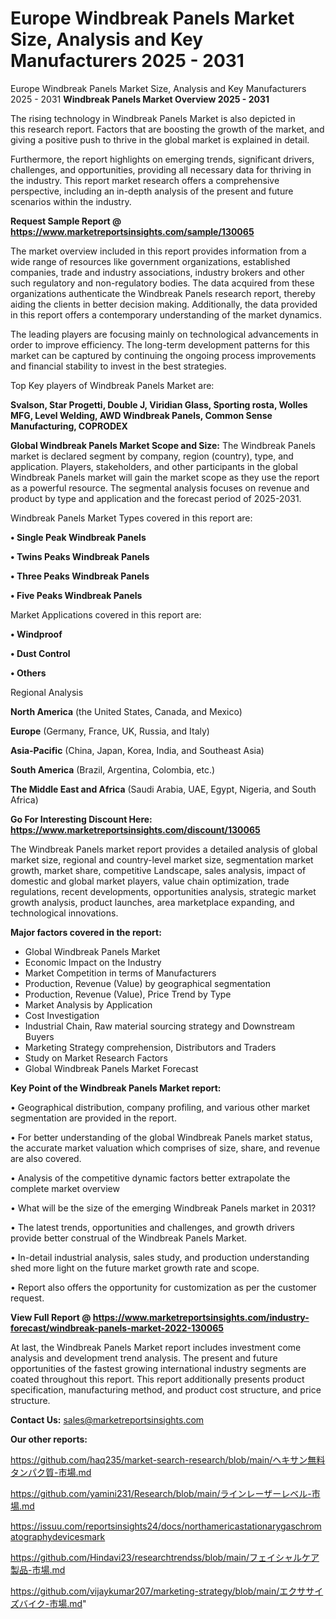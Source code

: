 # Europe Windbreak Panels Market Size, Analysis and Key Manufacturers 2025 - 2031
Europe Windbreak Panels Market Size, Analysis and Key Manufacturers 2025 - 2031
<Strong> Windbreak Panels Market Overview 2025 - 2031</strong>

The rising technology in Windbreak Panels Market is also depicted in this research report. Factors that are boosting the growth of the market, and giving a positive push to thrive in the global market is explained in detail.

Furthermore, the report highlights on emerging trends, significant drivers, challenges, and opportunities, providing all necessary data for thriving in the industry. This report market research offers a comprehensive perspective, including an in-depth analysis of the present and future scenarios within the industry.

<strong>Request Sample Report @ <a href=https://www.marketreportsinsights.com/sample/130065>https://www.marketreportsinsights.com/sample/130065</a></strong>

The market overview included in this report provides information from a wide range of resources like government organizations, established companies, trade and industry associations, industry brokers and other such regulatory and non-regulatory bodies. The data acquired from these organizations authenticate the Windbreak Panels research report, thereby aiding the clients in better decision making. Additionally, the data provided in this report offers a contemporary understanding of the market dynamics.

The leading players are focusing mainly on technological advancements in order to improve efficiency. The long-term development patterns for this market can be captured by continuing the ongoing process improvements and financial stability to invest in the best strategies.

Top Key players of Windbreak Panels Market are:

<strong>Svalson, Star Progetti, Double J, Viridian Glass, Sporting rosta, Wolles MFG, Level Welding, AWD Windbreak Panels, Common Sense Manufacturing, COPRODEX</strong>

<strong><b>Global Windbreak Panels Market Scope and Size:</b></strong>
The Windbreak Panels market is declared segment by company, region (country), type, and application. Players, stakeholders, and other participants in the global Windbreak Panels market will gain the market scope as they use the report as a powerful resource. The segmental analysis focuses on revenue and product by type and application and the forecast period of 2025-2031.

Windbreak Panels Market Types covered in this report are:

<strong>• Single Peak Windbreak Panels

• Twins Peaks Windbreak Panels

• Three Peaks Windbreak Panels

• Five Peaks Windbreak Panels</strong>

Market Applications covered in this report are:

<strong>• Windproof

• Dust Control

• Others</strong> 

Regional Analysis

<strong>North America</strong> (the United States, Canada, and Mexico)

<strong>Europe</strong> (Germany, France, UK, Russia, and Italy)

<strong>Asia-Pacific</strong> (China, Japan, Korea, India, and Southeast Asia)

<strong>South America</strong> (Brazil, Argentina, Colombia, etc.)

<strong>The Middle East and Africa</strong> (Saudi Arabia, UAE, Egypt, Nigeria, and South Africa)

<strong>Go For Interesting Discount Here: <a href=https://www.marketreportsinsights.com/discount/130065>https://www.marketreportsinsights.com/discount/130065</a></strong>

The Windbreak Panels market report provides a detailed analysis of global market size, regional and country-level market size, segmentation market growth, market share, competitive Landscape, sales analysis, impact of domestic and global market players, value chain optimization, trade regulations, recent developments, opportunities analysis, strategic market growth analysis, product launches, area marketplace expanding, and technological innovations.

<strong><b>Major factors covered in the report:</b></strong>
<ul>
  <li>Global Windbreak Panels Market </li>
  <li>Economic Impact on the Industry</li>
  <li>Market Competition in terms of Manufacturers</li>
  <li>Production, Revenue (Value) by geographical segmentation</li>
  <li>Production, Revenue (Value), Price Trend by Type</li>
  <li>Market Analysis by Application</li>
  <li>Cost Investigation</li>
  <li>Industrial Chain, Raw material sourcing strategy and Downstream Buyers</li>
  <li>Marketing Strategy comprehension, Distributors and Traders</li>
  <li>Study on Market Research Factors</li>
  <li>Global Windbreak Panels Market Forecast</li>
</ul>

<strong><b>Key Point of the Windbreak Panels Market report:</b></strong>

• Geographical distribution, company profiling, and various other market segmentation are provided in the report.

• For better understanding of the global Windbreak Panels market status, the accurate market valuation which comprises of size, share, and revenue are also covered.

• Analysis of the competitive dynamic factors better extrapolate the complete market overview

• What will be the size of the emerging Windbreak Panels market in 2031?

• The latest trends, opportunities and challenges, and growth drivers provide better construal of the Windbreak Panels Market.

• In-detail industrial analysis, sales study, and production understanding shed more light on the future market growth rate and scope.

• Report also offers the opportunity for customization as per the customer request.

<strong><b>View Full Report @ <a href=https://www.marketreportsinsights.com/industry-forecast/windbreak-panels-market-2022-130065>https://www.marketreportsinsights.com/industry-forecast/windbreak-panels-market-2022-130065</a></b></strong>


At last, the Windbreak Panels Market report includes investment come analysis and development trend analysis. The present and future opportunities of the fastest growing international industry segments are coated throughout this report. This report additionally presents product specification, manufacturing method, and product cost structure, and price structure.

<strong>Contact Us:</strong>
sales@marketreportsinsights.com

<strong>Our other reports:</strong>

<a href=https://github.com/haq235/market-search-research/blob/main/ヘキサン無料タンパク質-市場.md>https://github.com/haq235/market-search-research/blob/main/ヘキサン無料タンパク質-市場.md</a>

<a href=https://github.com/yamini231/Research/blob/main/ラインレーザーレベル-市場.md>https://github.com/yamini231/Research/blob/main/ラインレーザーレベル-市場.md</a>

<a href=https://issuu.com/reportsinsights24/docs/northamericastationarygaschromatographydevicesmark>https://issuu.com/reportsinsights24/docs/northamericastationarygaschromatographydevicesmark</a>

<a href=https://github.com/Hindavi23/researchtrendss/blob/main/フェイシャルケア製品-市場.md>https://github.com/Hindavi23/researchtrendss/blob/main/フェイシャルケア製品-市場.md</a>

<a href=https://github.com/vijaykumar207/marketing-strategy/blob/main/エクササイズバイク-市場.md>https://github.com/vijaykumar207/marketing-strategy/blob/main/エクササイズバイク-市場.md</a>"
